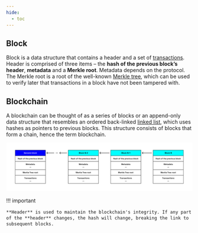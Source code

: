 ```yaml
---
hide:
  - toc
---
```


<h2>Block</h2>

Block is a data structure that contains a header and a set of [transactions](./transaction.md). Header is comprised of three items – the **hash of the previous block’s header**, **metadata** and a **Merkle root**. Metadata depends on the protocol. The Merkle root is a root of the well-known [Merkle tree](../chapter4/account-compression-program.md), which can be used to verify later that transactions in a block have not been tampered with.

<h2>Blockchain</h2>

A blockchain can be thought of as a series of blocks or an append-only data structure that resembles an ordered back-linked [linked list](https://en.wikipedia.org/wiki/Linked_list), which uses hashes as pointers to previous blocks. This structure consists of blocks that form a chain, hence the term blockchain.

![Blockchain](../../images/blockchain.png)

!!! important

    **Header** is used to maintain the blockchain's integrity. If any part of the **header** changes, the hash will change, breaking the link to subsequent blocks.
